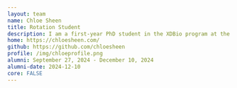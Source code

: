 ```yaml
---
layout: team
name: Chloe Sheen
title: Rotation Student
description: I am a first-year PhD student in the XDBio program at the Johns Hopkins School of Medicine. I am excited to pursue research developing practical computational methods to analyze biomedical data with translational impact. In my free time, I enjoy throwing pottery and trying new recipes.    
home: https://chloesheen.com/
github: https://github.com/chloesheen
profile: /img/chloeprofile.png
alumni: September 27, 2024 - December 10, 2024
alumni-date: 2024-12-10
core: FALSE
---
```


